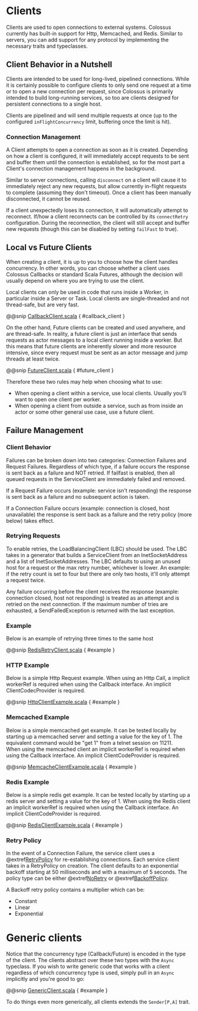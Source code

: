 # Clients

Clients are used to open connections to external systems.  Colossus currently
has built-in support for Http, Memcached, and Redis. Similar to servers, you
can add support for any protocol by implementing the necessary traits and typeclasses.

## Client Behavior in a Nutshell

Clients are intended to be used for long-lived, pipelined connections.  While it
is certainly possible to configure clients to only send one request at a time
or to open a new connection per request, since Colossus is primarily intended to
build long-running services, so too are clients designed for persistent
connections to a single host.

Clients are pipelined and will send multiple requests at once (up to the
configured `inFlightConcurrency` limit, buffering once the limit is hit).

### Connection Management

A Client attempts to open a connection as soon as it is created.  Depending on
how a client is configured, it will immediately accept requests to be sent and
buffer them until the connection is established, so for the most part a Client's
connection management happens in the background.

Similar to server connections, calling `disconnect` on a client will cause it to
immediately reject any new requests, but allow currently in-flight requests to
complete (assuming they don't timeout).  Once a client has been manually
disconnected, it cannot be reused.

If a client unexpectedly loses its connection, it will automatically attempt to
reconnect.  If/how a client reconnects can be controlled by its `connectRetry`
configuration.  During the reconnection, the client will still accept and buffer
new requests (though this can be disabled by setting `failFast` to true).

## Local vs Future Clients

When creating a client, it is up to you to choose how the client handles
concurrency.  In other words, you can choose whether a client uses Colossus
Callbacks or standard Scala Futures, although the decision will usually depend on where you are trying
to use the client.

Local clients can only be used in code that runs inside a Worker, in particular
inside a Server or Task.  Local clients are single-threaded and not thread-safe,
but are very fast.

@@snip [CallbackClient.scala](../scala/CallbackClient.scala) { #callback_client }

On the other hand, Future clients can be created and used
anywhere, and are thread-safe.  In reality, a future client is just an interface
that sends requests as actor messages to a local client running inside a worker.
But this means that future clients are inherently slower and more resource
intensive, since every request must be sent as an actor message and jump threads
at least twice.

@@snip [FutureClient.scala](../scala/FutureClient.scala) { #future_client }

Therefore these two rules may help when choosing what to use:

* When opening a client within a service, use local clients.  Usually you'll want to open one client per worker.
* When opening a client from outside a service, such as from inside an actor or some other general use case, use a future client.

## Failure Management
 
### Client Behavior 

Failures can be broken down into two categories: Connection Failures and 
Request Failures.  Regardless of which type, if a failure occurs the response
is sent back as a failure and NOT retried.  If failfast is enabled, then all
queued requests in the ServiceClient are immediately failed and removed. 
 
If a Request Failure occurs (example: service isn't responding) the response is
sent back as a failure and no subsequent action is taken.

If a Connection Failure occurs (example: connection is closed, host 
unavailable) the response is sent back as a failure and the retry policy (more
below) takes effect.


### Retrying Requests

To enable retries, the LoadBalancingClient (LBC) should be used.  The LBC takes
in a generator that builds a ServiceClient from an InetSocketAddress and a list
of InetSocketAddresses.  The LBC defaults to using an unused host for a request
or the max retry number, whichever is lower.  An example: if the retry count is
set to four but there are only two hosts, it'll only attempt a request twice.

Any failure occurring before the client receives the response (example: 
connection closed, host not responding) is treated as an attempt and is 
retried on the next connection.  If the maximum number of tries are exhausted, 
a SendFailedException is returned with the last exception.

### Example


Below is an example of retrying three times to the same host

@@snip [RedisRetryClient.scala](../scala/RedisRetryClient.scala) { #example }


### HTTP Example

Below is a simple Http Request example.  When using an Http Call,
a implicit workerRef is required when using the Callback interface.
An implicit ClientCodecProvider is required.

@@snip [HttpClientExample.scala](../scala/HttpClientExample.scala) { #example }


### Memcached Example

Below is a simple memcached get example.  It can be tested locally
by starting up a memcached server and setting a value for the key of 1.
The equivalent command would be "get 1" from a telnet session on 11211.  
When using the memcached client an implicit workerRef is required when using the Callback
interface.  An implicit ClientCodeProvider is required.

@@snip [MemcacheClientExample.scala](../scala/MemcacheClientExample.scala) { #example }


### Redis Example

Below is a simple redis get example.  It can be tested locally
by starting up a redis server and setting a value for the key of 1.
When using the Redis client an implicit workerRef is required when using the Callback
interface.  An implicit ClientCodeProvider is required.


@@snip [RedisClientExample.scala](../scala/RedisClientExample.scala) { #example }


### Retry Policy

In the event of a Connection Failure, the service client uses a 
@extref[RetryPolicy](docs:colossus.core.RetryPolicy)
for re-establishing connections.  Each service client takes in a RetryPolicy on
creation.  The client defaults to an exponential backoff starting at 50 
milliseconds and with a maximum of 5 seconds.  The policy type can be either 
@extref[NoRetry](docs:colossus.core.NoRetry) or @extref[BackoffPolicy](docs:colossus.core.BackoffPolicy).

A Backoff retry policy contains a multiplier which can be:
 
 * Constant
 * Linear
 * Exponential

# Generic clients

Notice that the concurrency type (Callback/Future) is encoded in the type of the
client.  The clients abstract over these two types with the `Async` typeclass.
If you wish to write generic code that works with a client regardless of which
concurrency type is used, simply pull in an `Async` implicitly and you're good
to go:

@@snip [GenericClient.scala](../scala/GenericClient.scala) { #example }

To do things even more generically, all clients extends the `Sender[P,A]` trait.
